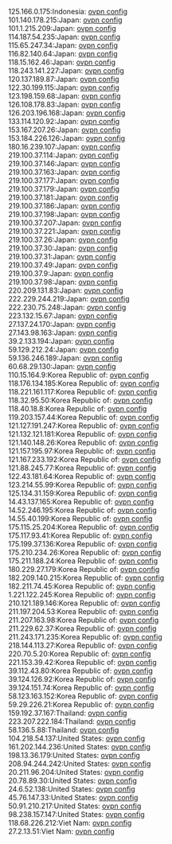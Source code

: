 125.166.0.175:Indonesia: [ovpn config](vpn/125_166_0_175.ovpn)  
101.140.178.215:Japan: [ovpn config](vpn/101_140_178_215.ovpn)  
101.1.215.209:Japan: [ovpn config](vpn/101_1_215_209.ovpn)  
114.187.54.235:Japan: [ovpn config](vpn/114_187_54_235.ovpn)  
115.65.247.34:Japan: [ovpn config](vpn/115_65_247_34.ovpn)  
116.82.140.64:Japan: [ovpn config](vpn/116_82_140_64.ovpn)  
118.15.162.46:Japan: [ovpn config](vpn/118_15_162_46.ovpn)  
118.243.141.227:Japan: [ovpn config](vpn/118_243_141_227.ovpn)  
120.137.189.87:Japan: [ovpn config](vpn/120_137_189_87.ovpn)  
122.30.199.115:Japan: [ovpn config](vpn/122_30_199_115.ovpn)  
123.198.159.68:Japan: [ovpn config](vpn/123_198_159_68.ovpn)  
126.108.178.83:Japan: [ovpn config](vpn/126_108_178_83.ovpn)  
126.203.196.168:Japan: [ovpn config](vpn/126_203_196_168.ovpn)  
133.114.120.92:Japan: [ovpn config](vpn/133_114_120_92.ovpn)  
153.167.207.26:Japan: [ovpn config](vpn/153_167_207_26.ovpn)  
153.184.226.126:Japan: [ovpn config](vpn/153_184_226_126.ovpn)  
180.16.239.107:Japan: [ovpn config](vpn/180_16_239_107.ovpn)  
219.100.37.114:Japan: [ovpn config](vpn/219_100_37_114.ovpn)  
219.100.37.146:Japan: [ovpn config](vpn/219_100_37_146.ovpn)  
219.100.37.163:Japan: [ovpn config](vpn/219_100_37_163.ovpn)  
219.100.37.177:Japan: [ovpn config](vpn/219_100_37_177.ovpn)  
219.100.37.179:Japan: [ovpn config](vpn/219_100_37_179.ovpn)  
219.100.37.181:Japan: [ovpn config](vpn/219_100_37_181.ovpn)  
219.100.37.186:Japan: [ovpn config](vpn/219_100_37_186.ovpn)  
219.100.37.198:Japan: [ovpn config](vpn/219_100_37_198.ovpn)  
219.100.37.207:Japan: [ovpn config](vpn/219_100_37_207.ovpn)  
219.100.37.221:Japan: [ovpn config](vpn/219_100_37_221.ovpn)  
219.100.37.26:Japan: [ovpn config](vpn/219_100_37_26.ovpn)  
219.100.37.30:Japan: [ovpn config](vpn/219_100_37_30.ovpn)  
219.100.37.31:Japan: [ovpn config](vpn/219_100_37_31.ovpn)  
219.100.37.49:Japan: [ovpn config](vpn/219_100_37_49.ovpn)  
219.100.37.9:Japan: [ovpn config](vpn/219_100_37_9.ovpn)  
219.100.37.98:Japan: [ovpn config](vpn/219_100_37_98.ovpn)  
220.209.131.83:Japan: [ovpn config](vpn/220_209_131_83.ovpn)  
222.229.244.219:Japan: [ovpn config](vpn/222_229_244_219.ovpn)  
222.230.75.248:Japan: [ovpn config](vpn/222_230_75_248.ovpn)  
223.132.15.67:Japan: [ovpn config](vpn/223_132_15_67.ovpn)  
27.137.24.170:Japan: [ovpn config](vpn/27_137_24_170.ovpn)  
27.143.98.163:Japan: [ovpn config](vpn/27_143_98_163.ovpn)  
39.2.133.194:Japan: [ovpn config](vpn/39_2_133_194.ovpn)  
59.129.212.24:Japan: [ovpn config](vpn/59_129_212_24.ovpn)  
59.136.246.189:Japan: [ovpn config](vpn/59_136_246_189.ovpn)  
60.68.29.130:Japan: [ovpn config](vpn/60_68_29_130.ovpn)  
110.15.164.9:Korea Republic of: [ovpn config](vpn/110_15_164_9.ovpn)  
118.176.134.185:Korea Republic of: [ovpn config](vpn/118_176_134_185.ovpn)  
118.221.161.117:Korea Republic of: [ovpn config](vpn/118_221_161_117.ovpn)  
118.32.95.50:Korea Republic of: [ovpn config](vpn/118_32_95_50.ovpn)  
118.40.18.8:Korea Republic of: [ovpn config](vpn/118_40_18_8.ovpn)  
119.203.157.44:Korea Republic of: [ovpn config](vpn/119_203_157_44.ovpn)  
121.127.191.247:Korea Republic of: [ovpn config](vpn/121_127_191_247.ovpn)  
121.132.121.181:Korea Republic of: [ovpn config](vpn/121_132_121_181.ovpn)  
121.140.148.26:Korea Republic of: [ovpn config](vpn/121_140_148_26.ovpn)  
121.157.195.97:Korea Republic of: [ovpn config](vpn/121_157_195_97.ovpn)  
121.167.233.192:Korea Republic of: [ovpn config](vpn/121_167_233_192.ovpn)  
121.88.245.77:Korea Republic of: [ovpn config](vpn/121_88_245_77.ovpn)  
122.43.181.64:Korea Republic of: [ovpn config](vpn/122_43_181_64.ovpn)  
123.214.55.99:Korea Republic of: [ovpn config](vpn/123_214_55_99.ovpn)  
125.134.31.159:Korea Republic of: [ovpn config](vpn/125_134_31_159.ovpn)  
14.43.137.165:Korea Republic of: [ovpn config](vpn/14_43_137_165.ovpn)  
14.52.246.195:Korea Republic of: [ovpn config](vpn/14_52_246_195.ovpn)  
14.55.40.199:Korea Republic of: [ovpn config](vpn/14_55_40_199.ovpn)  
175.115.25.204:Korea Republic of: [ovpn config](vpn/175_115_25_204.ovpn)  
175.117.93.41:Korea Republic of: [ovpn config](vpn/175_117_93_41.ovpn)  
175.199.37.136:Korea Republic of: [ovpn config](vpn/175_199_37_136.ovpn)  
175.210.234.26:Korea Republic of: [ovpn config](vpn/175_210_234_26.ovpn)  
175.211.188.24:Korea Republic of: [ovpn config](vpn/175_211_188_24.ovpn)  
180.229.27.179:Korea Republic of: [ovpn config](vpn/180_229_27_179.ovpn)  
182.209.140.215:Korea Republic of: [ovpn config](vpn/182_209_140_215.ovpn)  
182.211.74.45:Korea Republic of: [ovpn config](vpn/182_211_74_45.ovpn)  
1.221.122.245:Korea Republic of: [ovpn config](vpn/1_221_122_245.ovpn)  
210.121.189.146:Korea Republic of: [ovpn config](vpn/210_121_189_146.ovpn)  
211.197.204.53:Korea Republic of: [ovpn config](vpn/211_197_204_53.ovpn)  
211.207.163.98:Korea Republic of: [ovpn config](vpn/211_207_163_98.ovpn)  
211.229.62.37:Korea Republic of: [ovpn config](vpn/211_229_62_37.ovpn)  
211.243.171.235:Korea Republic of: [ovpn config](vpn/211_243_171_235.ovpn)  
218.144.113.27:Korea Republic of: [ovpn config](vpn/218_144_113_27.ovpn)  
220.70.5.20:Korea Republic of: [ovpn config](vpn/220_70_5_20.ovpn)  
221.153.39.42:Korea Republic of: [ovpn config](vpn/221_153_39_42.ovpn)  
39.112.43.80:Korea Republic of: [ovpn config](vpn/39_112_43_80.ovpn)  
39.124.126.92:Korea Republic of: [ovpn config](vpn/39_124_126_92.ovpn)  
39.124.151.74:Korea Republic of: [ovpn config](vpn/39_124_151_74.ovpn)  
58.123.163.152:Korea Republic of: [ovpn config](vpn/58_123_163_152.ovpn)  
59.29.226.21:Korea Republic of: [ovpn config](vpn/59_29_226_21.ovpn)  
159.192.37.167:Thailand: [ovpn config](vpn/159_192_37_167.ovpn)  
223.207.222.184:Thailand: [ovpn config](vpn/223_207_222_184.ovpn)  
58.136.5.88:Thailand: [ovpn config](vpn/58_136_5_88.ovpn)  
104.218.54.137:United States: [ovpn config](vpn/104_218_54_137.ovpn)  
161.202.144.236:United States: [ovpn config](vpn/161_202_144_236.ovpn)  
198.13.36.179:United States: [ovpn config](vpn/198_13_36_179.ovpn)  
208.94.244.242:United States: [ovpn config](vpn/208_94_244_242.ovpn)  
20.211.96.204:United States: [ovpn config](vpn/20_211_96_204.ovpn)  
20.78.89.30:United States: [ovpn config](vpn/20_78_89_30.ovpn)  
24.6.52.138:United States: [ovpn config](vpn/24_6_52_138.ovpn)  
45.76.147.33:United States: [ovpn config](vpn/45_76_147_33.ovpn)  
50.91.210.217:United States: [ovpn config](vpn/50_91_210_217.ovpn)  
98.238.157.147:United States: [ovpn config](vpn/98_238_157_147.ovpn)  
118.68.226.212:Viet Nam: [ovpn config](vpn/118_68_226_212.ovpn)  
27.2.13.51:Viet Nam: [ovpn config](vpn/27_2_13_51.ovpn)  

